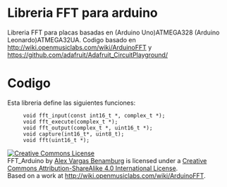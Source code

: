 # Libreria FFT para arduino

  Libreria FFT para placas basadas en (Arduino Uno)ATMEGA328 (Arduino Leonardo)ATMEGA32UA.
  Codigo basado en http://wiki.openmusiclabs.com/wiki/ArduinoFFT y https://github.com/adafruit/Adafruit_CircuitPlayground/

# Codigo

  Esta libreria define las siguientes funciones:
  ```code
       void fft_input(const int16_t *, complex_t *);
       void fft_execute(complex_t *);
       void fft_output(complex_t *, uint16_t *);
       void capture(int16_t*, uint8_t);
       void fft(uint16_t *);
  ```


<a rel="license" href="http://creativecommons.org/licenses/by-sa/4.0/"><img alt="Creative Commons License" style="border-width:0" src="https://i.creativecommons.org/l/by-sa/4.0/88x31.png" /></a><br /><span xmlns:dct="http://purl.org/dc/terms/" property="dct:title">FFT_Arduino</span> by <a xmlns:cc="http://creativecommons.org/ns#" href="https://github.com/alexvargasbenamburg/FFT_Arduino" property="cc:attributionName" rel="cc:attributionURL">Alex Vargas Benamburg</a> is licensed under a <a rel="license" href="http://creativecommons.org/licenses/by-sa/4.0/">Creative Commons Attribution-ShareAlike 4.0 International License</a>.<br />Based on a work at <a xmlns:dct="http://purl.org/dc/terms/" href="http://wiki.openmusiclabs.com/wiki/ArduinoFFT" rel="dct:source">http://wiki.openmusiclabs.com/wiki/ArduinoFFT</a>.
